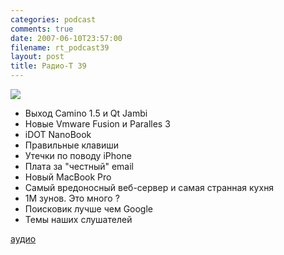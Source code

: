 ```yaml
---
categories: podcast
comments: true
date: 2007-06-10T23:57:00
filename: rt_podcast39
layout: post
title: Радио-T 39
---
```


![](https://radio-t.com/images/radio-t/rt39.jpg)


- Выход Camino 1.5 и Qt Jambi
- Новые Vmware Fusion и Paralles 3
- iDOT NanoBook
- Правильные клавиши
- Утечки по поводу iPhone
- Плата за "честный" email
- Новый MacBook Pro
- Самый вредоносный веб-сервер и самая странная кухня
- 1М зунов. Это много ?
- Поисковик лучше чем Google
- Темы наших слушателей

[аудио](http://cdn.radio-t.com/rt_podcast39.mp3)
<audio src="http://cdn.radio-t.com/rt_podcast39.mp3" preload="none"></audio>

